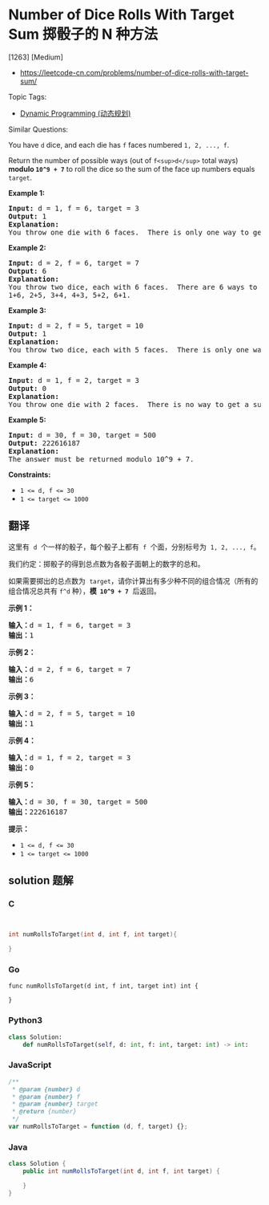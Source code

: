 # Number of Dice Rolls With Target Sum 掷骰子的 N 种方法

[1263] [Medium]

- https://leetcode-cn.com/problems/number-of-dice-rolls-with-target-sum/

Topic Tags:

- [Dynamic Programming (动态规划)](https://leetcode-cn.com/tag/dynamic-programming/)

Similar Questions:

You have `d` dice, and each die has `f` faces numbered `1, 2, ..., f`.

Return the number of possible ways (out of `f<sup>d</sup>` total ways) **modulo `10^9 + 7`** to roll the dice so the sum of the face up numbers equals `target`.

**Example 1:**

<pre><strong>Input:</strong> d = 1, f = 6, target = 3
<strong>Output:</strong> 1
<strong>Explanation: </strong>
You throw one die with 6 faces.  There is only one way to get a sum of 3.
</pre>

**Example 2:**

<pre><strong>Input:</strong> d = 2, f = 6, target = 7
<strong>Output:</strong> 6
<strong>Explanation: </strong>
You throw two dice, each with 6 faces.  There are 6 ways to get a sum of 7:
1+6, 2+5, 3+4, 4+3, 5+2, 6+1.
</pre>

**Example 3:**

<pre><strong>Input:</strong> d = 2, f = 5, target = 10
<strong>Output:</strong> 1
<strong>Explanation: </strong>
You throw two dice, each with 5 faces.  There is only one way to get a sum of 10: 5+5.
</pre>

**Example 4:**

<pre><strong>Input:</strong> d = 1, f = 2, target = 3
<strong>Output:</strong> 0
<strong>Explanation: </strong>
You throw one die with 2 faces.  There is no way to get a sum of 3.
</pre>

**Example 5:**

<pre><strong>Input:</strong> d = 30, f = 30, target = 500
<strong>Output:</strong> 222616187
<strong>Explanation: </strong>
The answer must be returned modulo 10^9 + 7.
</pre>

**Constraints:**

- `1 <= d, f <= 30`
- `1 <= target <= 1000`

## 翻译

这里有  `d`  个一样的骰子，每个骰子上都有  `f`  个面，分别标号为  `1, 2, ..., f`。

我们约定：掷骰子的得到总点数为各骰子面朝上的数字的总和。

如果需要掷出的总点数为  `target`，请你计算出有多少种不同的组合情况（所有的组合情况总共有 `f^d` 种），**模  `10^9 + 7`**  后返回。

**示例 1：**

<pre><strong>输入：</strong>d = 1, f = 6, target = 3
<strong>输出：</strong>1
</pre>

**示例 2：**

<pre><strong>输入：</strong>d = 2, f = 6, target = 7
<strong>输出：</strong>6
</pre>

**示例 3：**

<pre><strong>输入：</strong>d = 2, f = 5, target = 10
<strong>输出：</strong>1
</pre>

**示例 4：**

<pre><strong>输入：</strong>d = 1, f = 2, target = 3
<strong>输出：</strong>0
</pre>

**示例 5：**

<pre><strong>输入：</strong>d = 30, f = 30, target = 500
<strong>输出：</strong>222616187</pre>

**提示：**

- `1 <= d, f <= 30`
- `1 <= target <= 1000`

## solution 题解

### C

```c


int numRollsToTarget(int d, int f, int target){

}


```

### Go

```golang
func numRollsToTarget(d int, f int, target int) int {

}
```

### Python3

```python
class Solution:
    def numRollsToTarget(self, d: int, f: int, target: int) -> int:

```

### JavaScript

```javascript
/**
 * @param {number} d
 * @param {number} f
 * @param {number} target
 * @return {number}
 */
var numRollsToTarget = function (d, f, target) {};
```

### Java

```java
class Solution {
    public int numRollsToTarget(int d, int f, int target) {

    }
}
```
